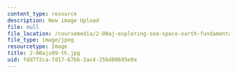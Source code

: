 ```yaml
---
content_type: resource
description: New image Upload
file: null
file_location: /coursemedia/2-00aj-exploring-sea-space-earth-fundamentals-of-engineering-design-spring-2009/fdd772ca7d1767bb2ac425bd80695e9a_2-00ajs09-th.jpg
file_type: image/jpeg
resourcetype: Image
title: 2-00ajs09-th.jpg
uid: fdd772ca-7d17-67bb-2ac4-25bd80695e9a
---
```

